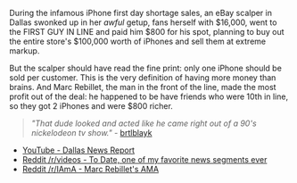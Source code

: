 During the infamous iPhone first day shortage sales, an eBay scalper in Dallas swonked up in her *awful* getup, fans herself with $16,000, went to the FIRST GUY IN LINE and paid him $800 for his spot, planning to buy out the entire store's $100,000 worth of iPhones and sell them at extreme markup.

But the scalper should have read the fine print:  only one iPhone should be sold per customer. This is the very definition of having more money than brains. And Marc Rebillet, the man in the front of the line, made the most profit out of the deal: he happened to be have friends who were 10th in line, so they got 2 iPhones and were $800 richer. 

> *"That dude looked and acted like he came right out of a 90's nickelodeon tv show."* - [brtlblayk](http://www.reddit.com/r/videos/comments/ufwnt/to_date_one_of_my_favorite_news_segment_ever_lady/c4v4sbf)

* [YouTube - Dallas News Report](https://www.youtube.com/watch?v=5BiQhNKVgzQ)
* [Reddit /r/videos - To Date, one of my favorite news segments ever](http://www.reddit.com/r/videos/comments/ufwnt/to_date_one_of_my_favorite_news_segment_ever_lady/)
* [Reddit /r/IAmA - Marc Rebillet's AMA](http://www.reddit.com/comments/uha9x/as_requested_i_am_marc_rebillet_the_guy_that_sold/)
